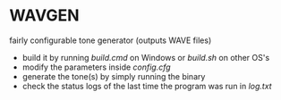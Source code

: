 # WAVGEN
fairly configurable tone generator (outputs WAVE files)

* build it by running *build.cmd* on Windows or *build.sh* on other OS's
* modify the parameters inside *config.cfg*
* generate the tone(s) by simply running the binary
* check the status logs of the last time the program was run in *log.txt*
